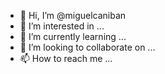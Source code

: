 - 👋 Hi, I’m @miguelcaniban
- 👀 I’m interested in ...
- 🌱 I’m currently learning ...
- 💞️ I’m looking to collaborate on ...
- 📫 How to reach me ...

<!---
miguelcaniban/miguelcaniban is a ✨ special ✨ repository because its `README.md` (this file) appears on your GitHub profile.
You can click the Preview link to take a look at your changes.
--->
